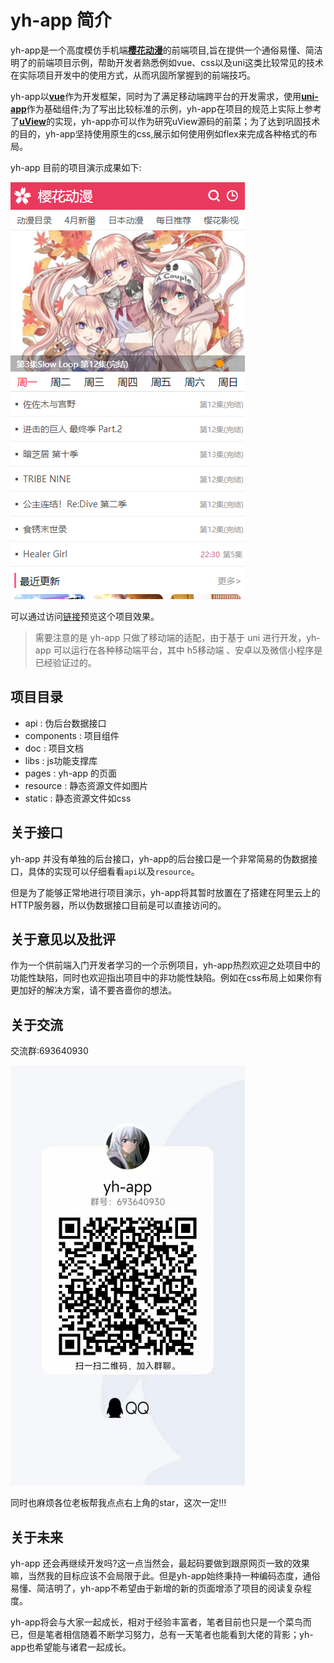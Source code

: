 # yh-app 简介

yh-app是一个高度模仿手机端[__樱花动漫__](https://m.yhdmp.cc/)的前端项目,旨在提供一个通俗易懂、简洁明了的前端项目示例，帮助开发者熟悉例如vue、css以及uni这类比较常见的技术在实际项目开发中的使用方式，从而巩固所掌握到的前端技巧。

yh-app以[__vue__](https://v3.cn.vuejs.org/guide/introduction.html)作为开发框架，同时为了满足移动端跨平台的开发需求，使用[__uni-app__](https://uniapp.dcloud.io/)作为基础组件;为了写出比较标准的示例，yh-app在项目的规范上实际上参考了[__uView__](https://www.uviewui.com/guide/demo.html)的实现，yh-app亦可以作为研究uView源码的前菜；为了达到巩固技术的目的，yh-app坚持使用原生的css,展示如何使用例如flex来完成各种格式的布局。

yh-app 目前的项目演示成果如下:

![yh-app效果图](./doc/img/README/yh-app效果图.png)

可以通过访问[链接](http://120.79.26.3:8080/#/)预览这个项目效果。

> 需要注意的是 yh-app 只做了移动端的适配，由于基于 uni 进行开发，yh-app 可以运行在各种移动端平台，其中 h5移动端 、安卓以及微信小程序是已经验证过的。

## 项目目录

- api : 伪后台数据接口
- components : 项目组件
- doc : 项目文档
- libs : js功能支撑库
- pages : yh-app 的页面
- resource : 静态资源文件如图片
- static : 静态资源文件如css

## 关于接口

yh-app 并没有单独的后台接口，yh-app的后台接口是一个非常简易的伪数据接口，具体的实现可以仔细看看`api`以及`resource`。

但是为了能够正常地进行项目演示，yh-app将其暂时放置在了搭建在阿里云上的HTTP服务器，所以伪数据接口目前是可以直接访问的。

## 关于意见以及批评

作为一个供前端入门开发者学习的一个示例项目，yh-app热烈欢迎之处项目中的功能性缺陷，同时也欢迎指出项目中的非功能性缺陷。例如在css布局上如果你有更加好的解决方案，请不要吝啬你的想法。

## 关于交流

交流群:693640930

![qq](./doc/img/README/qq.png)

同时也麻烦各位老板帮我点点右上角的star，这次一定!!!

## 关于未来

yh-app 还会再继续开发吗?这一点当然会，最起码要做到跟原网页一致的效果嘛，当然我的目标应该不会局限于此。但是yh-app始终秉持一种编码态度，通俗易懂、简洁明了，yh-app不希望由于新增的新的页面增添了项目的阅读复杂程度。

yh-app将会与大家一起成长，相对于经验丰富者，笔者目前也只是一个菜鸟而已，但是笔者相信随着不断学习努力，总有一天笔者也能看到大佬的背影；yh-app也希望能与诸君一起成长。